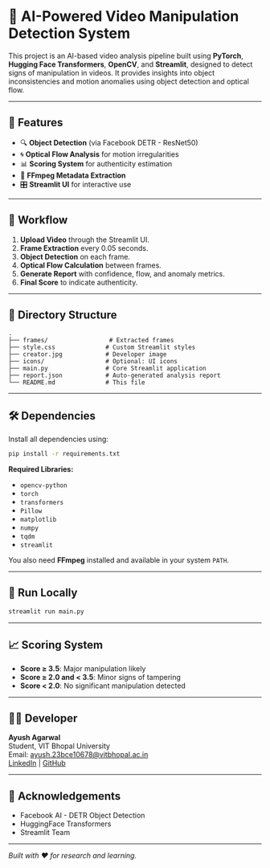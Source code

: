 
# 🎥 AI-Powered Video Manipulation Detection System

This project is an AI-based video analysis pipeline built using **PyTorch**, **Hugging Face Transformers**, **OpenCV**, and **Streamlit**, designed to detect signs of manipulation in videos. It provides insights into object inconsistencies and motion anomalies using object detection and optical flow.

---

## 🚀 Features

- 🔍 **Object Detection** (via Facebook DETR - ResNet50)
- 🌀 **Optical Flow Analysis** for motion irregularities
- 📊 **Scoring System** for authenticity estimation
- 📁 **FFmpeg Metadata Extraction**
- 🎛 **Streamlit UI** for interactive use

---

## 🧠 Workflow

1. **Upload Video** through the Streamlit UI.
2. **Frame Extraction** every 0.05 seconds.
3. **Object Detection** on each frame.
4. **Optical Flow Calculation** between frames.
5. **Generate Report** with confidence, flow, and anomaly metrics.
6. **Final Score** to indicate authenticity.

---

## 📁 Directory Structure

```
.
├── frames/                 # Extracted frames
├── style.css              # Custom Streamlit styles
├── creator.jpg            # Developer image
├── icons/                 # Optional: UI icons
├── main.py                # Core Streamlit application
├── report.json            # Auto-generated analysis report
└── README.md              # This file
```

---

## 🛠 Dependencies

Install all dependencies using:

```bash
pip install -r requirements.txt
```

**Required Libraries:**

- `opencv-python`
- `torch`
- `transformers`
- `Pillow`
- `matplotlib`
- `numpy`
- `tqdm`
- `streamlit`

You also need **FFmpeg** installed and available in your system `PATH`.

---

## 🧪 Run Locally

```bash
streamlit run main.py
```

---

## 📈 Scoring System

- **Score ≥ 3.5**: Major manipulation likely
- **Score ≥ 2.0 and < 3.5**: Minor signs of tampering
- **Score < 2.0**: No significant manipulation detected

---

## 👨‍💻 Developer

**Ayush Agarwal**  
Student, VIT Bhopal University  
Email: ayush.23bce10678@vitbhopal.ac.in  
[LinkedIn](https://www.linkedin.com/in/ayush20039939) | [GitHub](https://github.com/Ayush99392003)

---

## 🧠 Acknowledgements

- Facebook AI - DETR Object Detection
- HuggingFace Transformers
- Streamlit Team

---

*Built with ❤️ for research and learning.*
